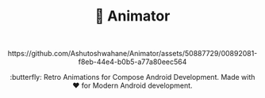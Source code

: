 <h1 align="center">🦋 Animator</h1></br>
<p align="center">
https://github.com/Ashutoshwahane/Animator/assets/50887729/00892081-f8eb-44e4-b0b5-a77a80eec564
</p>
<p align="center">
:butterfly: Retro Animations for Compose Android Development. Made with ❤️ for Modern Android development.
</p>


